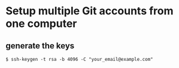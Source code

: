 # Setup multiple Git accounts from one computer

## generate the keys

```
$ ssh-keygen -t rsa -b 4096 -C "your_email@example.com"
```
